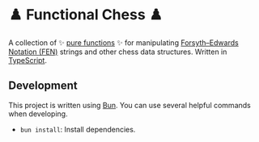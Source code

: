 # ♟️  Functional Chess ♟️ 

A collection of ✨ [pure functions](https://en.wikipedia.org/wiki/Pure_function) ✨ for manipulating
[Forsyth–Edwards Notation (FEN)](https://en.wikipedia.org/wiki/Fen) strings and other chess data
structures. Written in [TypeScript](http://typescriptlang.org/).

## Development

This project is written using [Bun](https://bun.sh/). You can use several helpful commands when
developing.

* `bun install`: Install dependencies.
